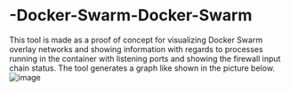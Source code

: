 # -Docker-Swarm-Docker-Swarm
This tool is made as a proof of concept for visualizing Docker Swarm overlay networks and showing information with regards to processes running in the container with listening ports and showing the firewall input chain status. The tool generates a graph like shown in the picture below.
![image](https://user-images.githubusercontent.com/61075142/209832550-a8e99ece-c2bf-4986-8df1-0b52370edd7a.png)

